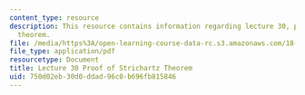 ```yaml
---
content_type: resource
description: This resource contains information regarding lecture 30, proof of Strichartz
  theorem.
file: /media/https%3A/open-learning-course-data-rc.s3.amazonaws.com/18-156-differential-analysis-ii-partial-differential-equations-and-fourier-analysis-spring-2016/750d02eb30d0ddad96c0b696fb815846_MIT18_156S16_lec30.pdf
file_type: application/pdf
resourcetype: Document
title: Lecture 30 Proof of Strichartz Theorem
uid: 750d02eb-30d0-ddad-96c0-b696fb815846
---
```

